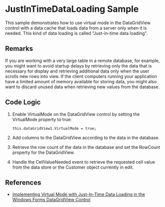 # JustInTimeDataLoading Sample

This sample demonstrates how to use virtual mode in the DataGridView control 
with a data cache that loads data from a server only when it is needed. 
This kind of data loading is called "Just-in-time data loading". 

## Remarks

If you are working with a very large table in a remote database, for example, 
you might want to avoid startup delays by retrieving only the data that is 
necessary for display and retrieving additional data only when the user scrolls 
new rows into view. If the client computers running your application have a 
limited amount of memory available for storing data, you might also want to 
discard unused data when retrieving new values from the database.

## Code Logic

1.  Enable VirtualMode on the DataGridView control by setting the VirtualMode
    property to true:

    ```CSharp
    this.dataGridView1.VirtualMode = true;
    ```

2.  Add columns to the DataGridView according to the data in the database.

3.  Retrieve the row count of the data in the database and set the RowCount 
    property for the DataGridView.

4.  Handle the CellValueNeeded event to retrieve the requested cell value
    from the data store or the Customer object currently in edit.

## References

- [Implementing Virtual Mode with Just-In-Time Data Loading in the Windows 
   Forms DataGridView Control](https://docs.microsoft.com/dotnet/framework/winforms/controls/implementing-virtual-mode-jit-data-loading-in-the-datagrid)
